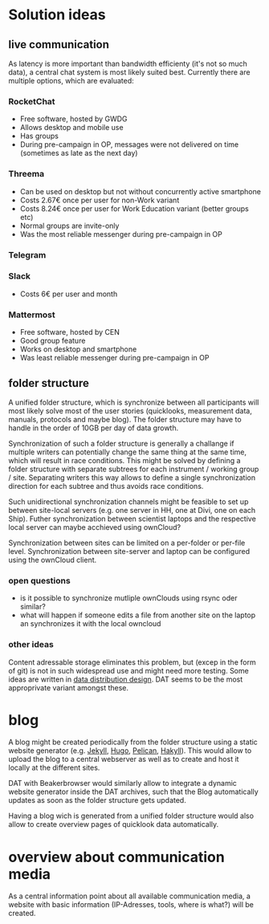 # Solution ideas

## live communication
As latency is more important than bandwidth efficienty (it's not so much data), a central chat system is most likely suited best.
Currently there are multiple options, which are evaluated:

### RocketChat

* Free software, hosted by GWDG
* Allows desktop and mobile use
* Has groups
* During pre-campaign in OP, messages were not delivered on time (sometimes as late as the next day)

### Threema

* Can be used on desktop but not without concurrently active smartphone
* Costs 2.67€ once per user for non-Work variant
* Costs 8.24€ once per user for Work Education variant (better groups etc)
* Normal groups are invite-only
* Was the most reliable messenger during pre-campaign in OP

### Telegram

### Slack

* Costs 6€ per user and month

### Mattermost

* Free software, hosted by CEN
* Good group feature
* Works on desktop and smartphone
* Was least reliable messenger during pre-campaign in OP

## folder structure
A unified folder structure, which is synchronize between all participants will most likely solve most of the user stories (quicklooks, measurement data, manuals, protocols and maybe blog).
The folder structure may have to handle in the order of 10GB per day of data growth.

Synchronization of such a folder structure is generally a challange if multiple writers can potentially change the same thing at the same time, which will result in race conditions. This might be solved by defining a folder structure with separate subtrees for each instrument / working group / site.
Separating writers this way allows to define a single synchronization direction for each subtree and thus avoids race conditions.

Such unidirectional synchronization channels might be feasible to set up between site-local servers (e.g. one server in HH, one at Divi, one on each Ship). Futher synchronization between scientist laptops and the respective local server can maybe acchieved using ownCloud?

Synchronization between sites can be limited on a per-folder or per-file level. Synchronization between site-server and laptop can be configured using the ownCloud client.

### open questions

* is it possible to synchronize mutliple ownClouds using rsync oder similar?
* what will happen if someone edits a file from another site on the laptop an synchronizes it with the local owncloud

### other ideas
Content adressable storage eliminates this problem, but (excep in the form of git) is not in such widespread use and might need more testing. Some ideas are written in [data distribution design](data_distribution_design.md). DAT seems to be the most approprivate variant amongst these.

# blog
A blog might be created periodically from the folder structure using a static website generator (e.g. [Jekyll](https://jekyllrb.com/), [Hugo](https://gohugo.io/), [Pelican](https://blog.getpelican.com/), [Hakyll](https://jaspervdj.be/hakyll/)).
This would allow to upload the blog to a central webserver as well as to create and host it locally at the different sites.

DAT with Beakerbrowser would similarly allow to integrate a dynamic website generator inside the DAT archives, such that the Blog automatically updates as soon as the folder structure gets updated.

Having a blog wich is generated from a unified folder structure would also allow to create overview pages of quicklook data automatically.

# overview about communication media
As a central information point about all available communication media, a website with basic information (IP-Adresses, tools, where is what?) will be created.

